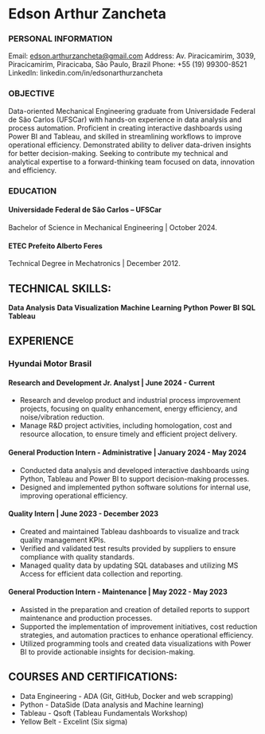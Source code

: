 # Edson Arthur Zancheta

### PERSONAL INFORMATION

Email: edson.arthurzancheta@gmail.com
Address: Av. Piracicamirim, 3039, Piracicamirim, Piracicaba, São Paulo, Brazil
Phone: +55 (19) 99300-8521
LinkedIn: linkedin.com/in/edsonarthurzancheta

### OBJECTIVE
Data-oriented Mechanical Engineering graduate from Universidade Federal de São Carlos (UFSCar) with hands-on experience in data analysis and process automation. Proficient in creating interactive dashboards using Power BI and Tableau, and skilled in streamlining workflows to improve operational efficiency. Demonstrated ability to deliver data-driven insights for better decision-making.  Seeking to contribute my technical and analytical expertise to a forward-thinking team focused on data, innovation and efficiency.

### EDUCATION

#### Universidade Federal de São Carlos – UFSCar
Bachelor of Science in Mechanical Engineering | October 2024.
#### ETEC Prefeito Alberto Feres
Technical Degree in Mechatronics | December 2012.

## TECHNICAL SKILLS:

**Data Analysis** 
**Data Visualization**
**Machine Learning**
**Python** 
**Power BI** 
**SQL**
**Tableau**

## EXPERIENCE

### Hyundai Motor Brasil

#### Research and Development Jr. Analyst | June 2024 - Current 
* Research and develop product and industrial process improvement projects, focusing on quality enhancement, energy efficiency, and noise/vibration reduction. 
* Manage R&D project activities, including homologation, cost and resource allocation, to ensure timely and efficient project delivery. 

#### General Production Intern - Administrative | January 2024 - May 2024
* Conducted data analysis and developed interactive dashboards using Python, Tableau and Power BI to support decision-making processes.
* Designed and implemented python software solutions for internal use, improving operational efficiency.

#### Quality Intern | June 2023 - December 2023
* Created and maintained Tableau dashboards to visualize and track quality management KPIs. 
* Verified and validated test results provided by suppliers to ensure compliance with quality standards. 
* Managed quality data by updating SQL databases and utilizing MS Access for efficient data collection and reporting. 

#### General Production Intern - Maintenance | May 2022 - May 2023
* Assisted in the preparation and creation of detailed reports to support maintenance and production processes. 
* Supported the implementation of improvement initiatives, cost reduction strategies, and automation practices to enhance operational efficiency. 
* Utilized programming tools and created data visualizations with Power BI to provide actionable insights for decision-making. 

## COURSES AND CERTIFICATIONS:

* Data Engineering - ADA (Git, GitHub, Docker and web scrapping)
* Python - DataSide (Data analysis and Machine learning) 
* Tableau - Qsoft (Tableau Fundamentals Workshop)
* Yellow Belt - Excelint (Six sigma) 
